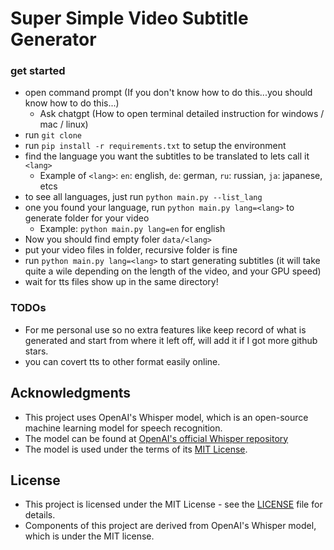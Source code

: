# Super Simple Video Subtitle Generator


### get started
- open command prompt (If you don't know how to do this...you should know how to do this...)
  - Ask chatgpt (How to open terminal detailed instruction for windows / mac / linux)
- run `git clone `
- run `pip install -r requirements.txt` to setup the environment
- find the language you want the subtitles to be translated to lets call it `<lang>`
  - Example of `<lang>`: `en`: english, `de`: german, `ru`: russian, `ja`: japanese, etcs
- to see all languages, just run `python main.py --list_lang`
- one you found your language, run `python main.py lang=<lang>` to generate folder for your video
  - Example: `python main.py lang=en` for english
- Now you should find empty foler `data/<lang>`
- put your video files in folder, recursive folder is fine
- run `python main.py lang=<lang>` to start generating subtitles (it will take quite a wile depending on the length of the video, and your GPU speed)
- wait for tts files show up in the same directory!

### TODOs
- For me personal use so no extra features like keep record of what is generated and start from where it left off, will add it if I got more github stars.
- you can covert tts to other format easily online.


## Acknowledgments
- This project uses OpenAI's Whisper model, which is an open-source machine learning model for speech recognition. 
- The model can be found at [OpenAI's official Whisper repository](https://github.com/openai/whisper) 
- The model is used under the terms of its [MIT License](https://github.com/openai/whisper/blob/main/LICENSE).

## License
- This project is licensed under the MIT License - see the [LICENSE](LICENSE) file for details. 
- Components of this project are derived from OpenAI's Whisper model, which is under the MIT license.
